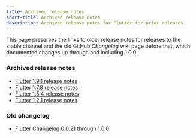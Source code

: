 ```yaml
---
title: Archived release notes
short-title: Archived release notes
description: Archived release notes for Flutter for prior releases.
---
```


This page preserves the links to older release notes for releases to the stable
channel and the old GitHub _Changelog_ wiki page before that, which documented
changes up through and including 1.0.0.

### Archived release notes

* [Flutter 1.9.1 release notes][1.9.1]
* [Flutter 1.7.8 release notes][1.7.8]
* [Flutter 1.5.4 release notes][1.5.4]
* [Flutter 1.2.1 release notes][1.2.1]

### Old changelog

* [Flutter Changelog 0.0.21 through 1.0.0][0.0.21]

[0.0.21]: ./release-notes-0.0.21-1.0.0
[1.9.1]: ./release-notes-1.9.1
[1.7.8]: ./release-notes-1.7.8
[1.5.4]: ./release-notes-1.5.4
[1.2.1]: ./release-notes-1.2.1
